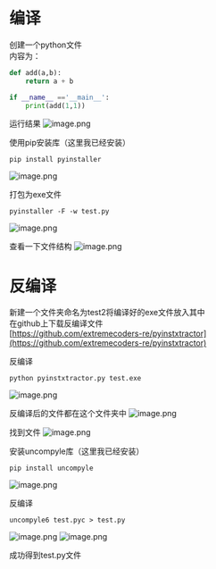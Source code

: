 
# 编译
创建一个python文件<br />内容为：
```python
def add(a,b):
    return a + b

if __name__ =='__main__':
    print(add(1,1))
```

运行结果
![image.png](_img/assets/1655796689540-ebf32fbf-e276-4a89-99f9-84894380e96f.png)

使用pip安装库（这里我已经安装）
```
pip install pyinstaller
```
![image.png](_img/assets/1655796697320-d3723584-065c-439e-9185-ac015b2ba8f6.png)

打包为exe文件
```
pyinstaller -F -w test.py
```
![image.png](_img/assets/1655796707175-5a8ca3dd-b64d-4e35-8414-101acfdad854.png)

查看一下文件结构
![image.png](_img/assets/1655796715780-acd6049e-eacb-4d4d-9ed5-15d7e80e4fec.png)


# 反编译
新建一个文件夹命名为test2将编译好的exe文件放入其中<br />在github上下载反编译文件<br />[https://github.com/extremecoders-re/pyinstxtractor](https://github.com/extremecoders-re/pyinstxtractor)

反编译
```
python pyinstxtractor.py test.exe
```
![image.png](_img/assets/1655796734319-22b3b789-b5e5-4986-961d-a3690c155084.png)

反编译后的文件都在这个文件夹中
![image.png](_img/assets/1655796743013-f1013684-e796-4783-979f-f0f4d399dd7a.png)

找到文件
![image.png](_img/assets/1655796749951-6bc8a9fe-e77d-4771-ac58-88727211eb5d.png)

安装uncompyle库（这里我已经安装）
```
pip install uncompyle
```
![image.png](_img/assets/1655796756340-fe1c2d02-61d8-4ea7-b312-33d67adc0257.png)

反编译
```
uncompyle6 test.pyc > test.py
```
![image.png](_img/assets/1655796764671-0292c7f1-adb6-4403-bcf5-36010e76a9a7.png)
![image.png](_img/assets/1655796770404-dd79dad4-46f7-4ffc-8f4d-e51b89ebe003.png)

成功得到test.py文件
